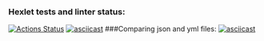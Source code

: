 ### Hexlet tests and linter status:
[![Actions Status](https://github.com/Krutov777/python-project-lvl2/workflows/hexlet-check/badge.svg)](https://github.com/Krutov777/python-project-lvl2/actions)
[![asciicast](https://asciinema.org/a/VdGc3CHPWHd6DGpuYEvAt337I.svg)](https://asciinema.org/a/VdGc3CHPWHd6DGpuYEvAt337I)
###Comparing json and yml files:
[![asciicast](https://asciinema.org/a/F5FKByRMEILtCTYTm008wZjwQ.svg)](https://asciinema.org/a/F5FKByRMEILtCTYTm008wZjwQ)
